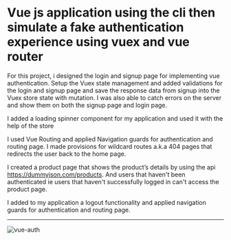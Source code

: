 # Vue js application using the cli then simulate a fake authentication experience using vuex and vue router

For this project, i designed the login and signup page for implementing vue authentication. Setup the Vuex state management and added validations for the login and signup page and save the response data from signup into the Vuex store state with mutation. I was also able to catch errors on the server and show them on both the signup page and login page.

I added a loading spinner component for my application and used it with the help of the store

I used Vue Routing and applied Navigation guards for authentication and routing page.  I made provisions for wildcard routes a.k.a 404 pages that redirects the user back to the home page.

I created a product page that shows the product’s details by using the api https://dummyjson.com/products. And users that haven't been authenticated ie users that haven't successfully logged in can't access the product page.

I added to my application a logout functionality and applied navigation guards for authentication and routing page.

_______________________________________________________________________________________________________________________

![vue-auth](https://user-images.githubusercontent.com/88034429/225673907-6656b7cc-99e5-4f6e-9d06-13c7f58a9959.png)
